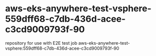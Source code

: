 # aws-eks-anywhere-test-vsphere-559dff68-c7db-436d-acee-c3cd9009793f-90
repository for use with E2E test job aws-eks-anywhere-test-vsphere:559dff68-c7db-436d-acee-c3cd9009793f-90
